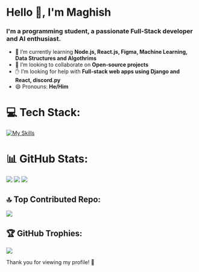 <h1 align="start">Hello 👋, I'm Maghish</h1>
<h3 align="start">I'm a programming student, a passionate Full-Stack developer and AI enthusiast.</h3>

- 🌱 I’m currently learning **Node.js, React.js, Figma, Machine Learning, Data Structures and Algothrims**
- 🤝 I’m looking to collaborate on **Open-source projects**
- ✋ I’m looking for help with **Full-stack web apps using Django and React, discord.py**
- 😄 Pronouns: **He/Him**

 
# 💻 Tech Stack:
[![My Skills](https://skillicons.dev/icons?i=py,django,graphql,nodejs,react,firebase,vite,tailwind,html,css,js,md,vscode,git,docker&theme=dark)](https://skillicons.dev)

# 📊 GitHub Stats:
<img src="https://github-readme-streak-stats.herokuapp.com/?user=Maghish&theme=monokai&hide_border=false">
<img src="https://github-readme-stats.vercel.app/api?username=Maghish&theme=monokai&show_icons=true&hide_border=false&count_private=true">
<img src="https://github-readme-stats.vercel.app/api/top-langs/?username=Maghish&theme=monokai&show_icons=true&hide_border=false&layout=compact">

## 🔝 Top Contributed Repo:
![](https://github-contributor-stats.vercel.app/api?username=Maghish&limit=5&theme=monokai&combine_all_yearly_contributions=true)

## 🏆 GitHub Trophies:
![](https://github-profile-trophy.vercel.app/?username=Maghish&theme=monokai&no-frame=false&no-bg=false&margin-w=4)


Thank you for viewing my profile! 👋
